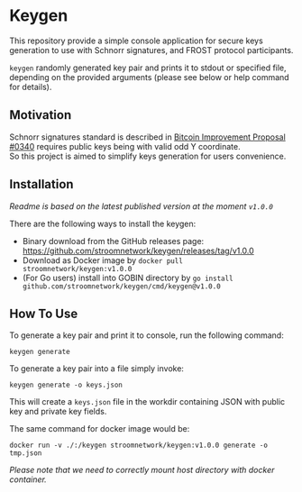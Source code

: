 # Keygen

This repository provide a simple console application for secure keys generation to use with Schnorr signatures,
and FROST protocol participants.

`keygen` randomly generated key pair and prints it to stdout or specified file, depending on the provided arguments
(please see below or help command for details).

## Motivation

Schnorr signatures standard is described in
[Bitcoin Improvement Proposal #0340](https://github.com/bitcoin/bips/blob/master/bip-0340.mediawiki) requires
public keys being with valid odd Y coordinate.   
So this project is aimed to simplify keys generation for users convenience.

## Installation

_Readme is based on the latest published version at the moment `v1.0.0`_

There are the following ways to install the keygen:

- Binary download from the GitHub releases page: https://github.com/stroomnetwork/keygen/releases/tag/v1.0.0
- Download as Docker image by `docker pull stroomnetwork/keygen:v1.0.0`
- (For Go users) install into GOBIN directory by `go install github.com/stroomnetwork/keygen/cmd/keygen@v1.0.0`

## How To Use

To generate a key pair and print it to console, run the following command:

```shell
keygen generate
```

To generate a key pair into a file simply invoke:

```shell
keygen generate -o keys.json
```

This will create a `keys.json` file in the workdir containing JSON with public key and private key fields.

The same command for docker image would be:

```shell
docker run -v ./:/keygen stroomnetwork/keygen:v1.0.0 generate -o tmp.json
```

_Please note that we need to correctly mount host directory with docker container._
